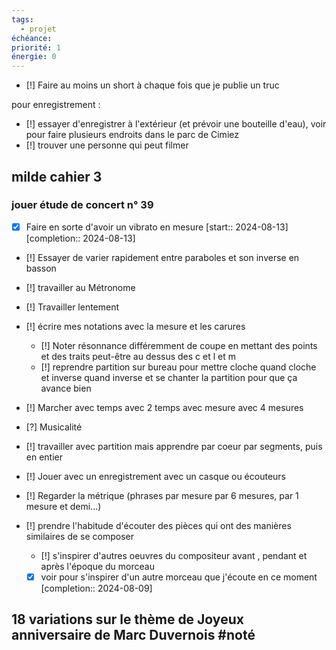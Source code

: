 ```yaml
---
tags:
  - projet
échéance:
priorité: 1
énergie: 0
---
```

- [!] Faire au moins un short à chaque fois que je publie un truc

pour enregistrement :
- [!] essayer d'enregistrer à l'extérieur (et prévoir une bouteille d'eau), voir pour faire plusieurs endroits dans le parc de Cimiez
- [!] trouver une personne qui peut filmer
## milde cahier 3
### jouer étude de concert n° 39
- [X] Faire en sorte d'avoir un vibrato en mesure  [start:: 2024-08-13]  [completion:: 2024-08-13]
- [!] Essayer de varier rapidement entre paraboles et son inverse en basson
- [!] travailler au Métronome 
- [!] Travailler lentement 
- [!] écrire mes notations avec la mesure et les carures
	- [!] Noter résonnance différemment de coupe en mettant des points et des traits peut-être au dessus des c et l et m
	- [!] reprendre partition sur bureau pour mettre cloche quand cloche et inverse quand inverse et se chanter la partition pour que ça avance bien
- [!] Marcher avec temps avec 2 temps avec mesure avec 4 mesures
- [?] Musicalité 
- [!] travailler avec partition mais apprendre par coeur par segments, puis en entier
- [!] Jouer avec un enregistrement avec un casque ou écouteurs
- [!] Regarder la métrique (phrases par mesure par 6 mesures, par 1 mesure et demi...) 

- [!] prendre l'habitude d'écouter des pièces qui ont des manières similaires de se composer
	- [!] s'inspirer d'autres oeuvres du compositeur avant , pendant et après l'époque du morceau
	- [X] voir pour s'inspirer d'un autre morceau que j'écoute en ce moment  [completion:: 2024-08-09]

## 18 variations sur le thème de Joyeux anniversaire de Marc Duvernois #noté 